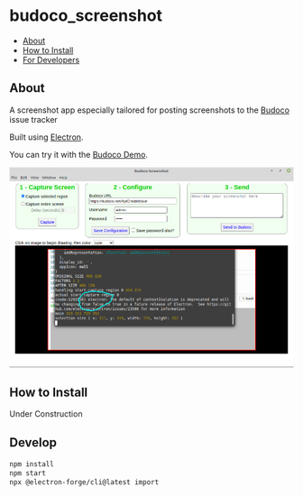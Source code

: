 # budoco_screenshot

* [About](#about)
* [How to Install](#how-to-install)
* [For Developers](#for-developers)

## About
A screenshot app especially tailored for posting screenshots to the [Budoco](https://github.com/ctrager/budoco) issue tracker

Built using [Electron](https://www.electronjs.org).

You can try it with the [Budoco Demo](https://budoco.net).

![screenshot](/budoco_screenshot_for_readme.png)

## How to Install

Under Construction

## Develop

```
npm install
npm start
npx @electron-forge/cli@latest import
```
